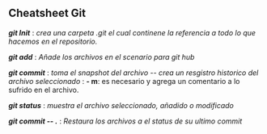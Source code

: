 ## Cheatsheet Git
***git Init*** 
 : *crea una carpeta .git el cual continene la referencia a todo lo que hacemos en el repositorio.*

***git add*** 
 : *Añade los archivos en el scenario para git hub*

***git commit*** 
 : *toma el snapshot del archivo -- crea un resgistro historico del archivo seleccionado*
 : **- m**: es necesario y agrega un comentario a lo sufrido en el archivo.


***git status*** 
 : *muestra el archivo seleccionado, añadido o modificado*

***git commit -- .*** 
 : *Restaura los archivos a el status de su ultimo commit*